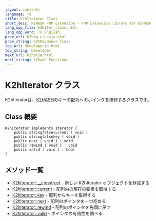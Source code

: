 ```yaml
---
layout: contents
language: ja
title: K2hIterator Class
short_desc: K2HASH PHP Extension - PHP Extension library for K2HASH
lang_opp_file: k2hiter_class.html
lang_opp_word: To English
prev_url: k2hkq_classja.html
prev_string: K2hKeyQueue Class
top_url: developerja.html
top_string: Developer
next_url: k2hpxja.html
next_string: k2hash Functions
---
```


# K2hIterator クラス
K2hIteratorは、[K2HASH](https://k2hash.antpick.ax/indexja.html)のキーの配列へのポインタを操作するクラスです。   

## Class 概要
```
K2hIterator implements Iterator {
    public stringfalsecurrent ( void )
    public stringfalsekey ( void )
    public next ( void ) : void
    public rewind ( void ) : void
    public valid ( void ) : bool
}
```

## メソッド一覧

- [K2hIterator::__construct](k2hiter_constructja.html) - 新しい K2hIterator オブジェクトを作成する
- [K2hIterator::current](k2hiter_currentja.html) - 配列内の現在の要素を取得する
- [K2hIterator::key](k2hiter_keyja.html) - 配列からキーを取得する
- [K2hIterator::next](k2hiter_nextja.html) - 配列のポインタを一つ進める
- [K2hIterator::rewind](k2hiter_rewindja.html) - 配列のポインタを先頭に戻す
- [K2hIterator::valid](k2hiter_validja.html) - ポインタの有効性を調べる
